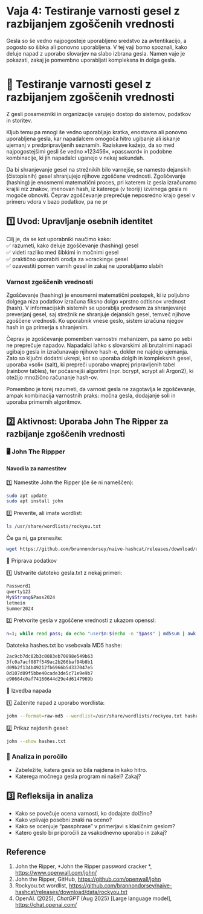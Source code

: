 # Vaja 4: Testiranje varnosti gesel z razbijanjem zgoščenih vrednosti

Gesla so še vedno najpogosteje uporabljeno sredstvo za avtentikacijo, a pogosto so šibka ali ponovno uporabljena. V tej vaji bomo spoznali, kako deluje napad z uporabo slovarjev na slabo izbrana gesla. Namen vaje je pokazati, zakaj je pomembno uporabljati kompleksna in dolga gesla.


# 🧪 Testiranje varnosti gesel z razbijanjem zgoščenih vrednosti

Z gesli posamezniki in organizacije varujejo dostop do sistemov, podatkov in storitev.

Kljub temu pa mnogi še vedno uporabljajo kratka, enostavna ali ponovno uporabljena gesla, kar napadalcem omogoča hitro ugibanje ali iskanje ujemanj v predpripravljenih seznamih. Raziskave kažejo, da so med najpogostejšimi gesli še vedno »123456«, »password« in podobne kombinacije, ki jih napadalci uganejo v nekaj sekundah.

Da bi shranjevanje gesel na strežnikih bilo varnejše, se namesto dejanskih (čistopisnih) gesel shranjujejo njihove zgoščene vrednosti. Zgoščevanje (hashing) je enosmerni matematični proces, pri katerem iz gesla izračunamo krajši niz znakov, imenovan hash, iz katerega (v teoriji) izvirnega gesla ni mogoče obnoviti. Čeprav zgoščevanje preprečuje neposredno krajo gesel v primeru vdora v bazo podatkov, pa ne pr


## 1️⃣ Uvod: Upravljanje osebnih identitet

Cilj je, da se kot uporabniki naučimo kako:  
✅ razumeti, kako deluje zgoščevanje (hashing) gesel  
✅ videti razliko med šibkimi in močnimi gesel  
✅ praktično uporabiti orodja za »cracking« gesel  
✅ ozavestiti pomen varnih gesel in zakaj ne uporabljamo slabih  

### Varnost zgoščenih vrednosti

Zgoščevanje (hashing) je enosmerni matematični postopek, ki iz poljubno dolgega niza podatkov izračuna fiksno dolgo »prstno odtisno« vrednost (hash). V informacijskih sistemih se uporablja predvsem za shranjevanje preverjanj gesel, saj strežnik ne shranjuje dejanskih gesel, temveč njihove zgoščene vrednosti. Ko uporabnik vnese geslo, sistem izračuna njegov hash in ga primerja s shranjenim.

Čeprav je zgoščevanje pomemben varnostni mehanizem, pa samo po sebi ne preprečuje napadov. Napadalci lahko s slovarskimi ali brutalnimi napadi ugibajo gesla in izračunavajo njihove hash-e, dokler ne najdejo ujemanja. Zato so ključni dodatni ukrepi, kot so uporaba dolgih in kompleksnih gesel, uporaba »soli« (salt), ki prepreči uporabo vnaprej pripravljenih tabel (rainbow tables), ter počasnejši algoritmi (npr. bcrypt, scrypt ali Argon2), ki otežijo množično računanje hash-ov.

Pomembno je torej razumeti, da varnost gesla ne zagotavlja le zgoščevanje, ampak kombinacija varnostnih praks: močna gesla, dodajanje soli in uporaba primernih algoritmov.


## 2️⃣ Aktivnost: Uporaba John The Ripper za razbijanje zgoščenih vrednosti

### 🖥️ John The Rippper

#### Navodila za namestitev

1️⃣ Namestite John the Ripper (če še ni nameščen):


```bash
sudo apt update
sudo apt install john
```

2️⃣ Preverite, ali imate wordlist:

```bash
ls /usr/share/wordlists/rockyou.txt
```

Če ga ni, ga prenesite:
```bash
wget https://github.com/brannondorsey/naive-hashcat/releases/download/data/rockyou.txt
```

🔐 Priprava podatkov

1️⃣ Ustvarite datoteko gesla.txt z nekaj primeri:
```bash
Password1
qwerty123
My$Strong&Pass2024
letmein
Summer2024
```

2️⃣ Pretvorite gesla v zgoščene vrednosti z ukazom openssl:

```bash
n=1; while read pass; do echo "user$n:$(echo -n "$pass" | md5sum | awk '{print $1}')"; n=$((n+1)); done < gesla.txt > hashes.txt
```

Datoteka hashes.txt bo vsebovala MD5 hashe:

```bash
2ac9cb7dc02b3c0083eb70898e549b63
3fc0a7acf087f549ac2b266baf94b8b1
d09b2f134b49212fb6966b5d337047e5
0d107d09f5bbe40cade3de5c71e9e9b7
e90664c0af74160644d29e4d6147969b
```

🚀 Izvedba napada

1️⃣ Zaženite napad z uporabo wordlista:
```bash
john --format=raw-md5 --wordlist=/usr/share/wordlists/rockyou.txt hashes.txt
```

2️⃣ Prikaz najdenih gesel:

```bash
john --show hashes.txt
```

### 📝 Analiza in poročilo

- Zabeležite, katera gesla so bila najdena in kako hitro.
- Katerega močnega gesla program ni našel? Zakaj?

## 3️⃣ Refleksija in analiza

- Kako se povečuje ocena varnosti, ko dodajate dolžino?
- Kako vplivajo posebni znaki na oceno?
- Kako se ocenjuje “passphrase” v primerjavi s klasičnim geslom?
- Katero geslo bi priporočili za vsakodnevno uporabo in zakaj?


## Reference


1. John the Ripper, *John the Ripper password cracker
*, https://www.openwall.com/john/
2. John the Ripper, GitHub, https://github.com/openwall/john
3. Rockyou.txt wordlist, https://github.com/brannondorsey/naive-hashcat/releases/download/data/rockyou.txt
4. OpenAI. (2025), *ChatGPT* (Aug 2025) [Large language model], https://chat.openai.com/